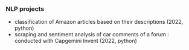 ### NLP projects  
- classification of Amazon articles based on their descriptions (2022, python)
- scraping and sentiment analysis of car comments of a forum : conducted with Capgemini Invent (2022, python)